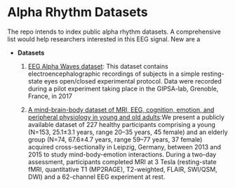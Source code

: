 # Alpha Rhythm Datasets
The repo intends to index public alpha rhythm datasets. A comprehensive list would help researchers interested in this EEG signal. New are a

* **Datasets**
  1.  [EEG Alpha Waves dataset](https://zenodo.org/record/2348892#.X1pudYYpA68): This dataset contains electroencephalographic recordings of subjects in a simple resting-state eyes open/closed experimental protocol. Data were recorded during a pilot experiment taking place in the GIPSA-lab, Grenoble, France, in 2017
  
  2. [A mind-brain-body dataset of MRI, EEG, cognition, emotion, and peripheral physiology in young and old adults](https://www.nature.com/articles/sdata2018308):We present a publicly available dataset of 227 healthy participants comprising a young (N=153, 25.1±3.1 years, range 20–35 years, 45 female) and an elderly group (N=74, 67.6±4.7 years, range 59–77 years, 37 female) acquired cross-sectionally in Leipzig, Germany, between 2013 and 2015 to study mind-body-emotion interactions. During a two-day assessment, participants completed MRI at 3 Tesla (resting-state fMRI, quantitative T1 (MP2RAGE), T2-weighted, FLAIR, SWI/QSM, DWI) and a 62-channel EEG experiment at rest.
